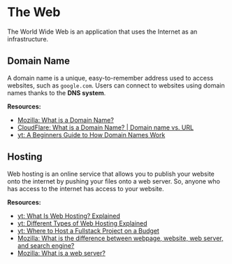 # The Web

<!-- TODO: difference between web & internet -->
The World Wide Web is an application that uses the Internet as an infrastructure.

## Domain Name

A domain name is a unique, easy-to-remember address used to access websites, such as `google.com`. Users can connect to websites using domain names thanks to the **DNS system**.

**Resources:**
- [Mozilla: What is a Domain Name?](https://developer.mozilla.org/en-US/docs/Learn/Common_questions/What_is_a_domain_name)
- [CloudFlare: What is a Domain Name? | Domain name vs. URL](https://www.cloudflare.com/en-gb/learning/dns/glossary/what-is-a-domain-name/)
- [yt: A Beginners Guide to How Domain Names Work](https://www.youtube.com/watch?v=Y4cRx19nhJk)

## Hosting

<!-- TODO: free internet -->
Web hosting is an online service that allows you to publish your website onto the internet by pushing your files onto a web server. So, anyone who has access to the internet has access to your website.

**Resources:**
- [yt: What Is Web Hosting? Explained](https://www.youtube.com/watch?v=htbY9-yggB0)
- [yt: Different Types of Web Hosting Explained](https://www.youtube.com/watch?v=AXVZYzw8geg)
- [yt: Where to Host a Fullstack Project on a Budget](https://www.youtube.com/watch?v=Kx_1NYYJS7Q)
- [Mozilla: What is the difference between webpage, website, web server, and search engine?](https://developer.mozilla.org/en-US/docs/Learn/Common_questions/Web_mechanics/Pages_sites_servers_and_search_engines)
- [Mozilla: What is a web server?](https://developer.mozilla.org/en-US/docs/Learn/Common_questions/Web_mechanics/What_is_a_web_server)
